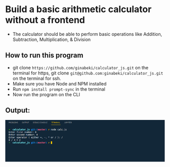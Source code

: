 # Build a basic arithmetic calculator without a frontend

- The calculator should be able to perform basic operations like Addition, Subtraction, Multiplication, & Division

## How to run this program

- git clone `https://github.com/ginabeki/calculator_js.git` on the terminal for https,
  git clone `git@github.com:ginabeki/calculator_js.git` on the terminal for ssh.
- Make sure you have Node and NPM installed
- Run `npm install prompt-sync` in the terminal
- Now run the program on the CLI

## Output:

 <div align = "center">
 <img src = "images/output.png">
 </div>
